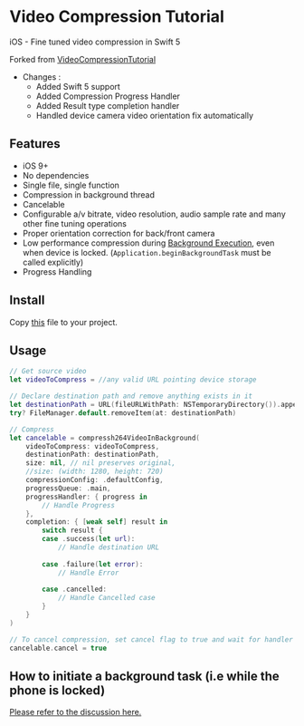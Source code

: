 # Video Compression Tutorial
iOS - Fine tuned video compression in Swift 5

Forked from [VideoCompressionTutorial](https://github.com/testfairy-blog/VideoCompressionTutorial)  
* Changes :  
    - Added Swift 5 support  
    - Added Compression Progress Handler  
    - Added Result type completion handler  
    - Handled device camera video orientation fix automatically  

## Features
* iOS 9+
* No dependencies
* Single file, single function
* Compression in background thread
* Cancelable
* Configurable a/v bitrate, video resolution, audio sample rate and many other fine tuning operations
* Proper orientation correction for back/front camera
* Low performance compression during [Background Execution](https://developer.apple.com/library/archive/documentation/iPhone/Conceptual/iPhoneOSProgrammingGuide/BackgroundExecution/BackgroundExecution.html), even when device is locked. (`Application.beginBackgroundTask` must be called explicitly)
* Progress Handling

## Install

Copy [this](https://raw.githubusercontent.com/diegoperini/VideoCompressionTutorial/master/VideoCompressionTutorial/VideoCompression.swift) file to your project.

## Usage

```swift
// Get source video
let videoToCompress = //any valid URL pointing device storage

// Declare destination path and remove anything exists in it
let destinationPath = URL(fileURLWithPath: NSTemporaryDirectory()).appendingPathComponent("compressed.mp4")
try? FileManager.default.removeItem(at: destinationPath)

// Compress
let cancelable = compressh264VideoInBackground(
    videoToCompress: videoToCompress,
    destinationPath: destinationPath,
    size: nil, // nil preserves original,
    //size: (width: 1280, height: 720) 
    compressionConfig: .defaultConfig,
    progressQueue: .main,
    progressHandler: { progress in 
        // Handle Progress
    },
    completion: { [weak self] result in
        switch result {
        case .success(let url):
            // Handle destination URL
            
        case .failure(let error):
            // Handle Error
            
        case .cancelled:
            // Handle Cancelled case
        }
    }
)

// To cancel compression, set cancel flag to true and wait for handler invoke
cancelable.cancel = true
```

## How to initiate a background task (i.e while the phone is locked)
[Please refer to the discussion here.](https://github.com/testfairy-blog/VideoCompressionTutorial/issues/1#issuecomment-518109326)
